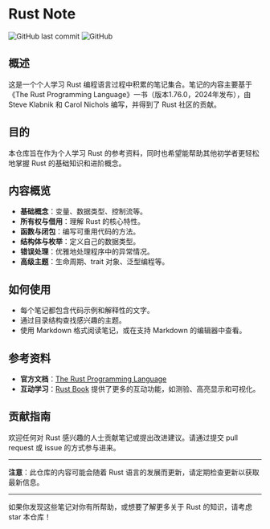 # Rust Note

![GitHub last commit](https://img.shields.io/github/last-commit/wsyqn6/rust-note.svg)
![GitHub](https://img.shields.io/github/license/wsyqn6/rust-note.svg)

## 概述

这是一个个人学习 Rust 编程语言过程中积累的笔记集合。笔记的内容主要基于《The Rust Programming Language》一书（版本1.76.0，2024年发布），由 Steve Klabnik 和 Carol Nichols 编写，并得到了 Rust 社区的贡献。

## 目的

本仓库旨在作为个人学习 Rust 的参考资料，同时也希望能帮助其他初学者更轻松地掌握 Rust 的基础知识和进阶概念。

## 内容概览

- **基础概念**：变量、数据类型、控制流等。
- **所有权与借用**：理解 Rust 的核心特性。
- **函数与闭包**：编写可重用代码的方法。
- **结构体与枚举**：定义自己的数据类型。
- **错误处理**：优雅地处理程序中的异常情况。
- **高级主题**：生命周期、trait 对象、泛型编程等。

## 如何使用

- 每个笔记都包含代码示例和解释性的文字。
- 通过目录结构查找感兴趣的主题。
- 使用 Markdown 格式阅读笔记，或在支持 Markdown 的编辑器中查看。

## 参考资料

- **官方文档**：[The Rust Programming Language](https://doc.rust-lang.org/stable/book/)
- **互动学习**：[Rust Book](https://rust-book.cs.brown.edu) 提供了更多的互动功能，如测验、高亮显示和可视化。

## 贡献指南

欢迎任何对 Rust 感兴趣的人士贡献笔记或提出改进建议。请通过提交 pull request 或 issue 的方式参与进来。

---

**注意**：此仓库的内容可能会随着 Rust 语言的发展而更新，请定期检查更新以获取最新信息。

---

如果你发现这些笔记对你有所帮助，或想要了解更多关于 Rust 的知识，请考虑 star 本仓库！